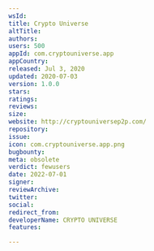 ```yaml
---
wsId: 
title: Crypto Universe
altTitle: 
authors: 
users: 500
appId: com.cryptouniverse.app
appCountry: 
released: Jul 3, 2020
updated: 2020-07-03
version: 1.0.0
stars: 
ratings: 
reviews: 
size: 
website: http://cryptouniversep2p.com/
repository: 
issue: 
icon: com.cryptouniverse.app.png
bugbounty: 
meta: obsolete
verdict: fewusers
date: 2022-07-01
signer: 
reviewArchive: 
twitter: 
social: 
redirect_from: 
developerName: CRYPTO UNIVERSE
features: 

---
```


